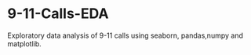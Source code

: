 # 9-11-Calls-EDA
Exploratory data analysis of 9-11 calls using seaborn, pandas,numpy and matplotlib.
